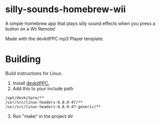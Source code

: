 # silly-sounds-homebrew-wii
 A simple homebrew app that plays silly sound effects when you press a button on a Wii Remote!
 
 Made with the devkitPPC mp3 Player template.
 
# Building

Build instructions for Linux.

1. Install [devkitPPC.](https://devkitpro.org/wiki/Getting_Started)
2. Add this to your include path
```
/opt/devkitpro/**
/usr/src/linux-headers-6.8.0-47/**
/usr/src/linux-headers-6.8.0-47-generic/**
```
3. Run "make" in the project dir
